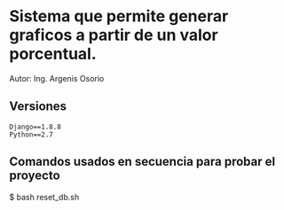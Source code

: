 # Sistema que permite generar graficos a partir de un valor porcentual.

Autor: Ing. Argenis Osorio

## Versiones
```
Django==1.8.8
Python==2.7
```

## Comandos usados en secuencia para probar el proyecto

$ bash reset_db.sh
